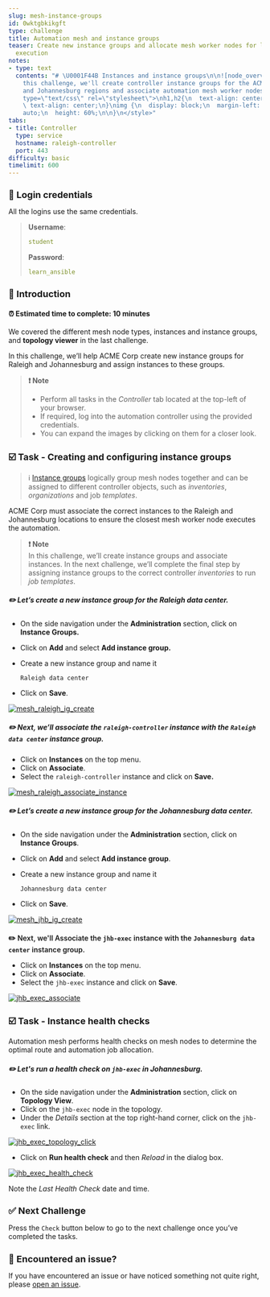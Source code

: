 ```yaml
---
slug: mesh-instance-groups
id: 0wktgbkikgft
type: challenge
title: Automation mesh and instance groups
teaser: Create new instance groups and allocate mesh worker nodes for local and remote
  execution
notes:
- type: text
  contents: "# \U0001F44B Instances and instance groups\n\n![node_overview](../assets/img/instance_groups_main.png)\n\nIn
    this challenge, we'll create controller instance groups for the ACME Corp Raleigh
    and Johannesburg regions and associate automation mesh worker nodes to them.\n\n<style
    type=\"text/css\" rel=\"stylesheet\">\nh1,h2{\n  text-align: center;\n}\np {\n
    \ text-align: center;\n}\nimg {\n  display: block;\n  margin-left: auto;\n  margin-right:
    auto;\n  height: 60%;\n\n}\n</style>"
tabs:
- title: Controller
  type: service
  hostname: raleigh-controller
  port: 443
difficulty: basic
timelimit: 600
---
```

🔐 Login credentials
===
All the logins use the same credentials.

>**Username**:
> ```yaml
>student
>```
>**Password**:
>```yaml
>learn_ansible
>```

👋 Introduction
===

#### ⏰ Estimated time to complete: 10 minutes

We covered the different mesh node types, instances and instance groups, and **topology viewer** in the last challenge.

In this challenge, we’ll help ACME Corp create new instance groups for Raleigh and Johannesburg and assign instances to these groups.

>**❗️ Note**
>
> * Perform all tasks in the _Controller_ tab located at the top-left of your browser.
> * If required, log into the automation controller using the provided credentials.
> * You can expand the images by clicking on them for a closer look.

☑️ Task - Creating and configuring instance groups
===

>ℹ️ [Instance groups](https://docs.ansible.com/automation-controller/latest/html/administration/containers_instance_groups.html) logically group mesh nodes together and can be assigned to different controller objects, such as _inventories_, _organizations_ and job _templates_.

ACME Corp must associate the correct instances to the Raleigh and Johannesburg locations to ensure the closest mesh worker node executes the automation.

>**❗️ Note**\
>In this challenge, we’ll create instance groups and associate instances. In the next challenge, we’ll complete the final step by assigning instance groups to the correct controller _inventories_ to run _job templates_.

##### ✏️ Let’s create a new instance group for the Raleigh data center.

* On the side navigation under the **Administration** section, click on **Instance Groups.**
* Click on **Add** and select **Add instance group.**
* Create a new instance group and name it

  ```text
  Raleigh data center
  ```

* Click on **Save**.

<a href="#mesh_raleigh_ig_create">
  <img alt="mesh_raleigh_ig_create" src="../assets/img/mesh_raleigh_ig_create.png" />
</a>

<a href="#" class="lightbox" id="mesh_raleigh_ig_create">
  <img alt="ACME mesh" src="../assets/img/mesh_raleigh_ig_create.png" />
</a>

##### ✏️ Next, we’ll associate the `raleigh-controller` instance with the `Raleigh data center` instance group.

* Click on **Instances** on the top menu.
* Click on **Associate**.
* Select the `raleigh-controller` instance and click on **Save.**

<a href="#mesh_raleigh_associate_instance">
  <img alt="mesh_raleigh_associate_instance" src="../assets/img/mesh_raleigh_associate_instance.png" />
</a>

<a href="#" class="lightbox" id="mesh_raleigh_associate_instance">
  <img alt="mesh_raleigh_associate_instance" src="../assets/img/mesh_raleigh_associate_instance.png" />
</a>

##### ✏️ Let’s create a new instance group for the Johannesburg data center.

* On the side navigation under the **Administration** section, click on **Instance Groups**.
* Click on **Add** and select **Add instance group**.
* Create a new instance group and name it

  ```text
  Johannesburg data center
  ```

* Click on **Save**.

<a href="#mesh_jhb_ig_create">
  <img alt="mesh_jhb_ig_create" src="../assets/img/mesh_jhb_ig_create.png" />
</a>

<a href="#" class="lightbox" id="mesh_jhb_ig_create">
  <img alt="ACME mesh" src="../assets/img/mesh_jhb_ig_create.png" />
</a>

### ✏️ Next, we'll Associate the `jhb-exec` instance with the `Johannesburg data center` instance group.

* Click on **Instances** on the top menu.
* Click on **Associate**.
* Select the `jhb-exec` instance and click on **Save**.

<a href="#jhb_exec_associate">
  <img alt="jhb_exec_associate" src="../assets/img/jhb_exec_associate.png" />
</a>

<a href="#" class="lightbox" id="jhb_exec_associate">
  <img alt="jhb_exec_associate" src="../assets/img/jhb_exec_associate.png" />
</a>

☑️ Task - Instance health checks
===

Automation mesh performs health checks on mesh nodes to determine the optimal route and automation job allocation.

##### ✏️ Let's run a health check on `jhb-exec` in Johannesburg.

* On the side navigation under the **Administration** section, click on **Topology View**.
* Click on the `jhb-exec` node in the topology.
* Under the *Details* section at the top right-hand corner, click on the `jhb-exec` link.

<a href="#jhb_exec_topology_click">
  <img alt="jhb_exec_topology_click" src="../assets/img/jhb_exec_topology_click.png" />
</a>

<a href="#" class="lightbox" id="jhb_exec_topology_click">
  <img alt="jhb_exec_topology_click" src="../assets/img/jhb_exec_topology_click.png" />
</a>

* Click on **Run health check** and then *Reload* in the dialog box.

<a href="#jhb_exec_health_check">
  <img alt="jhb_exec_health_check" src="../assets/img/jhb_exec_health_check.png" />
</a>

<a href="#" class="lightbox" id="jhb_exec_health_check">
  <img alt="jhb_exec_health_check" src="../assets/img/jhb_exec_health_check.png" />
</a>

Note the *Last Health Check* date and time.

✅ Next Challenge
===
Press the `Check` button below to go to the next challenge once you’ve completed the tasks.

🐛 Encountered an issue?
====
If you have encountered an issue or have noticed something not quite right, please [open an issue](https://github.com/ansible/instruqt/issues/new?labels=getting-started-mesh&title=Getting+started+with+automation+mesh+issue&assignees=craig-br).

<style type="text/css" rel="stylesheet">
  .lightbox {
    display: none;
    position: fixed;
    justify-content: center;
    align-items: center;
    z-index: 999;
    top: 0;
    left: 0;
    right: 0;
    bottom: 0;
    padding: 1rem;
    background: rgba(0, 0, 0, 0.8);
    margin-left: auto;
    margin-right: auto;
    margin-top: auto;
    margin-bottom: auto;
  }
  .lightbox:target {
    display: flex;
  }
  .lightbox img {
    max-width: 60%;
    max-height: 60%;
  }
  html {
    font-size: 14px;
  }
  img {
    display: block;
    margin-left: auto;
    margin-right: auto;
    /* width: 100%; */
  }
  h1 {
    font-size: 18px;
  }
  h2 {
    font-size: 16px;
    font-weight: 600
  }
  h3 {
    font-size: 14px;
    font-weight: 600
  }
  p {
    font-size: 14px;
  }
  p span {
    font-size: 14px;
  }
  ul li span {
    font-size: 14px
  }
</style>

